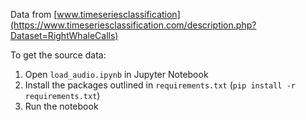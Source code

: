 Data from [www.timeseriesclassification](https://www.timeseriesclassification.com/description.php?Dataset=RightWhaleCalls)

To get the source data:
1. Open `load_audio.ipynb` in Jupyter Notebook
2. Install the packages outlined in `requirements.txt` (`pip install -r requirements.txt`)
3. Run the notebook
